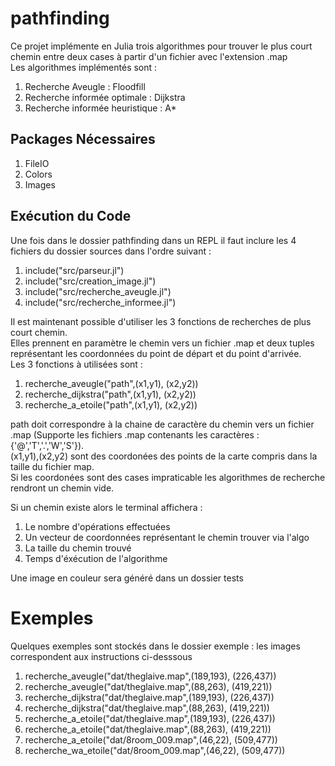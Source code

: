 # pathfinding

Ce projet implémente en Julia trois algorithmes pour trouver le plus court chemin entre deux cases à partir d'un fichier avec l'extension .map   
Les algorithmes implémentés sont :

1. Recherche Aveugle : Floodfill
2. Recherche informée optimale : Dijkstra
3. Recherche informée heuristique : A*

## Packages Nécessaires

1. FileIO
2. Colors
3. Images

## Exécution du Code

Une fois dans le dossier pathfinding dans un REPL il faut inclure les 4 fichiers du dossier sources dans l'ordre suivant : 
1. include("src/parseur.jl")
2. include("src/creation_image.jl")
3. include("src/recherche_aveugle.jl")
4. include("src/recherche_informee.jl")

Il est maintenant possible d'utiliser les 3 fonctions de recherches de plus court chemin.  
Elles prennent en paramètre le chemin vers un fichier .map et deux tuples représentant les coordonnées du point de départ et du point d'arrivée.  
Les 3 fonctions à utilisées sont :
1. recherche_aveugle("path",(x1,y1), (x2,y2))
2. recherche_dijkstra("path",(x1,y1), (x2,y2))
3. recherche_a_etoile("path",(x1,y1), (x2,y2))

path doit correspondre à la chaine de caractère du chemin vers un fichier .map (Supporte les fichiers .map contenants les caractères : {'@','T','.','W','S'}).  
(x1,y1),(x2,y2) sont des coordonées des points de la carte compris dans la taille du fichier map.  
Si les coordonées sont des cases impraticable les algorithmes de recherche rendront un chemin vide.  

Si un chemin existe alors le terminal affichera :
1. Le nombre d'opérations effectuées
2. Un vecteur de coordonnées représentant le chemin trouver via l'algo
3. La taille du chemin trouvé
4. Temps d'éxécution de l'algorithme

Une image en couleur sera généré dans un dossier tests

# Exemples

Quelques exemples sont stockés dans le dossier exemple : les images correspondent aux instructions ci-desssous 
1. recherche_aveugle("dat/theglaive.map",(189,193), (226,437))
2. recherche_aveugle("dat/theglaive.map",(88,263), (419,221))
3. recherche_dijkstra("dat/theglaive.map",(189,193), (226,437))
4. recherche_dijkstra("dat/theglaive.map",(88,263), (419,221))
5. recherche_a_etoile("dat/theglaive.map",(189,193), (226,437))
6. recherche_a_etoile("dat/theglaive.map",(88,263), (419,221))
7. recherche_a_etoile("dat/8room_009.map",(46,22), (509,477))
8. recherche_wa_etoile("dat/8room_009.map",(46,22), (509,477))
